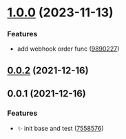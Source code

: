 # [1.0.0](https://github.com/willin/afdian-sdk/compare/v0.0.1...v1.0.0) (2023-11-13)


### Features

* add webhook order func ([9890227](https://github.com/willin/afdian-sdk/commit/989022775056ac4a45c1e4f1e64e6bbe4dd5008d))



## [0.0.2](https://github.com/willin/afdian-sdk/compare/v0.0.1...v0.0.2) (2021-12-16)

## 0.0.1 (2021-12-16)

### Features

- :sparkles: init base and test ([7558576](https://github.com/willin/afdian-sdk/commit/755857676ab73aabd2274116f834851122ee6f13))
